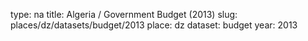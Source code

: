 type: na
title: Algeria / Government Budget (2013)
slug: places/dz/datasets/budget/2013
place: dz
dataset: budget
year: 2013
